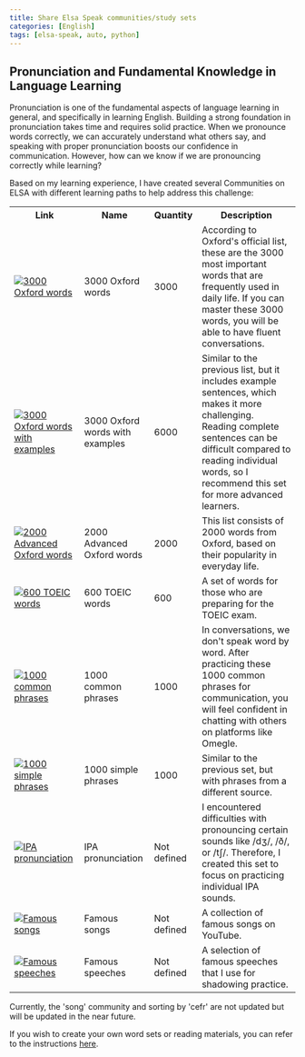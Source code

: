 ```yaml
---
title: Share Elsa Speak communities/study sets
categories: [English]
tags: [elsa-speak, auto, python]
---
```



<h2>Pronunciation and Fundamental Knowledge in Language Learning</h2>
<p>Pronunciation is one of the fundamental aspects of language learning in general, and specifically in learning English. Building a strong foundation in pronunciation takes time and requires solid practice. When we pronounce words correctly, we can accurately understand what others say, and speaking with proper pronunciation boosts our confidence in communication. However, how can we know if we are pronouncing correctly while learning?</p>
<p>Based on my learning experience, I have created several Communities on ELSA with different learning paths to help address this challenge:</p>

<table>
  <tr>
    <th>Link</th>
    <th>Name</th>
    <th>Quantity</th>
    <th>Description</th>
  </tr>
  <tr>
    <td><a href="https://share.elsanow.io/LHTdcrm5Cob?~channel=gmail"><img src="https://raw.githubusercontent.com/Huythanh0x/auto-add-word-elsa/master/images/3000_basic_oxford_words.png" alt="3000 Oxford words"></a></td>
    <td>3000 Oxford words</td>
    <td>3000</td>
    <td>According to Oxford's official list, these are the 3000 most important words that are frequently used in daily life. If you can master these 3000 words, you will be able to have fluent conversations.</td>
  </tr>
  <tr>
    <td><a href="https://share.elsanow.io/We1qdXa5Cob?~channel=gmail"><img src="https://raw.githubusercontent.com/Huythanh0x/auto-add-word-elsa/master/images/3000_basic_oxford_words_example.png" alt="3000 Oxford words with examples"></a></td>
    <td>3000 Oxford words with examples</td>
    <td>6000</td>
    <td>Similar to the previous list, but it includes example sentences, which makes it more challenging. Reading complete sentences can be difficult compared to reading individual words, so I recommend this set for more advanced learners.</td>
  </tr>
  <tr>
    <td><a href="https://share.elsanow.io/EubL34h5Cob?~channel=gmail"><img src="https://raw.githubusercontent.com/Huythanh0x/auto-add-word-elsa/master/images/2000_advanced_oxford_words.png" alt="2000 Advanced Oxford words"></a></td>
    <td>2000 Advanced Oxford words</td>
    <td>2000</td>
    <td>This list consists of 2000 words from Oxford, based on their popularity in everyday life.</td>
  </tr>
  <tr>
    <td><a href="https://share.elsanow.io/DpCJea02Cob?~channel=gmail"><img src="https://raw.githubusercontent.com/Huythanh0x/auto-add-word-elsa/master/images/600_toeic_words.png" alt="600 TOEIC words"></a></td>
    <td>600 TOEIC words</td>
    <td>600</td>
    <td>A set of words for those who are preparing for the TOEIC exam.</td>
  </tr>
  <tr>
    <td><a href="https://share.elsanow.io/hBuXTje5Cob?~channel=gmail"><img src="https://raw.githubusercontent.com/Huythanh0x/auto-add-word-elsa/master/images/1000_common_phrases.png" alt="1000 common phrases"></a></td>
    <td>1000 common phrases</td>
    <td>1000</td>
    <td>In conversations, we don't speak word by word. After practicing these 1000 common phrases for communication, you will feel confident in chatting with others on platforms like Omegle.</td>
  </tr>
  <tr>
    <td><a href="https://share.elsanow.io/pCCFugg5Cob?~channel=gmail"><img src="https://raw.githubusercontent.com/Huythanh0x/auto-add-word-elsa/master/images/1000_simple_phrases.png" alt="1000 simple phrases"></a></td>
    <td>1000 simple phrases</td>
    <td>1000</td>
    <td>Similar to the previous set, but with phrases from a different source.</td>
  </tr>
  <tr>
    <td><a href="https://share.elsanow.io/BSQa7V74Cob?~channel=gmail"><img src="https://raw.githubusercontent.com/Huythanh0x/auto-add-word-elsa/master/images/practice_pronunciation_ipa.png" alt="IPA pronunciation"></a></td>
    <td>IPA pronunciation</td>
    <td>Not defined</td>
    <td>I encountered difficulties with pronouncing certain sounds like /dʒ/, /ð/, or /tʃ/. Therefore, I created this set to focus on practicing individual IPA sounds.</td>
  </tr>
  <tr>
    <td><a href="https://share.elsanow.io/CmvRPLp5Cob?~channel=gmail"><img src="https://raw.githubusercontent.com/Huythanh0x/auto-add-word-elsa/master/images/famous_song.png" alt="Famous songs"></a></td>
    <td>Famous songs</td>
    <td>Not defined</td>
    <td>A collection of famous songs on YouTube.</td>
  </tr>
  <tr>
    <td><a href="https://share.elsanow.io/mt4EQBj5Cob?~channel=gmail"><img src="https://raw.githubusercontent.com/Huythanh0x/auto-add-word-elsa/master/images/famous_speeches.png" alt="Famous speeches"></a></td>
    <td>Famous speeches</td>
    <td>Not defined</td>
    <td>A selection of famous speeches that I use for shadowing practice.</td>
  </tr>
</table>

<p>Currently, the 'song' community and sorting by 'cefr' are not updated but will be updated in the near future.</p>

<p>If you wish to create your own word sets or reading materials, you can refer to the instructions <a href="https://github.com/huythanh0x/auto-add-word-elsa">here</a>.</p>
